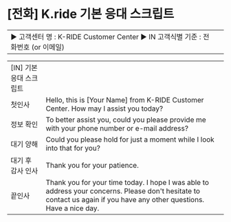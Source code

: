 # [전화] K.ride 기본 응대 스크립트

|  |  |
| --- | --- |
| ▶ 고객센터 명 : K-RIDE Customer Center  ▶ IN 고객식별 기준 : 전화번호 (or 이메일) | |

|  |  |
| --- | --- |
| [IN] 기본 응대 스크립트 | |
| 첫인사 | Hello, this is [Your Name] from K-RIDE Customer Center.  How may I assist you today? |
| 정보 확인 | To better assist you, could you please provide me with your phone number or e-mail address? |
| 대기 양해 | Could you please hold for just a moment while I look into that for you? |
| 대기 후 감사 인사 | Thank you for your patience. |
| 끝인사 | Thank you for your time today. I hope I was able to address your concerns. Please don't hesitate to contact us again if you have any other questions. Have a nice day. |